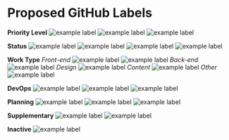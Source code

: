 
# Proposed GitHub Labels

**Priority Level**
![example label](https://labl.es/svg?text=Priority:%20Critical&bgcolor=ff0000)
![example label](https://labl.es/svg?text=Priority:%20High&bgcolor=ff6666)
![example label](https://labl.es/svg?text=Priority:%20Low&bgcolor=ffb3b3)

**Status**
![example label](https://labl.es/svg?text=Blocked&bgcolor=66ffcc)
![example label](https://labl.es/svg?text=Blocker&bgcolor=66ffcc)
![example label](https://labl.es/svg?text=Question&bgcolor=66ffcc)
![example label](https://labl.es/svg?text=Needs%20Estimate&bgcolor=66ffcc)

**Work Type**
*Front-end*
![example label](https://labl.es/svg?text=Pattern&bgcolor=ffcc00)
![example label](https://labl.es/svg?text=Theming&bgcolor=ffcc00) *Back-end*
![example label](https://labl.es/svg?text=Migration&bgcolor=ffeb99) *Design*
![example label](https://labl.es/svg?text=UX/Design&bgcolor=ffd9b3) *Content*
![example label](https://labl.es/svg?text=Content&bgcolor=ffa64d) *Other*
![example label](https://labl.es/svg?text=Documentation&bgcolor=ff8000)

**DevOps**
![example label](https://labl.es/svg?text=Deployment&bgcolor=00e1ff)
![example label](https://labl.es/svg?text=Requires%20Manuel%20Deployment&bgcolor=00e1ff)
![example label](https://labl.es/svg?text=Hotfix&bgcolor=00e1ff)

**Planning**
![example label](https://labl.es/svg?text=Epic&bgcolor=cc0066)
![example label](https://labl.es/svg?text=Sprint%20Planning&bgcolor=cc0066)
![example label](https://labl.es/svg?text=Sprint%20Retrospective&bgcolor=cc0066)

**Supplementary**
![example label](https://labl.es/svg?text=Security&bgcolor=d9d9d9)
![example label](https://labl.es/svg?text=SEO&bgcolor=d9d9d9)

**Inactive**
![example label](https://labl.es/svg?text=Duplicate&bgcolor=3a2a9e)





